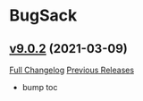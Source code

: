 # BugSack

## [v9.0.2](https://github.com/funkydude/BugSack/tree/v9.0.2) (2021-03-09)
[Full Changelog](https://github.com/funkydude/BugSack/compare/v9.0.1...v9.0.2) [Previous Releases](https://github.com/funkydude/BugSack/releases)

- bump toc  
